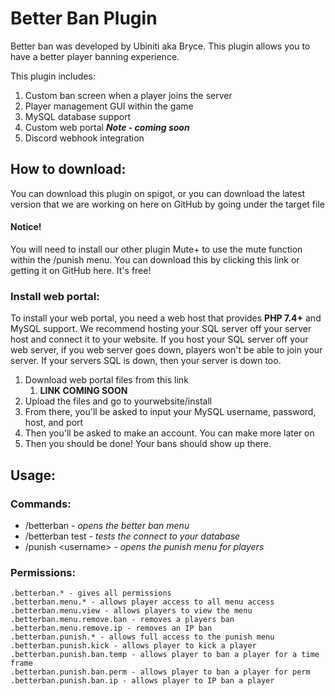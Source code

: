 # Better Ban Plugin
Better ban was developed by Ubiniti aka Bryce. This plugin allows you to have a better 
player banning experience.

This plugin includes:
1. Custom ban screen when a player joins the server
2. Player management GUI within the game
3. MySQL database support
4. Custom web portal **_Note - coming soon_**
5. Discord webhook integration 

## How to download:
You can download this plugin on spigot, or you can download the latest version that we are working on
here on GitHub by going under the target file

#### Notice!
You will need to install our other plugin Mute+ to use the mute function within the /punish menu. You can download this by clicking this
link or getting it on GitHub here. It's free!

### Install web portal:
To install your web portal, you need a web host that provides **PHP 7.4+** and 
MySQL support. We recommend hosting your SQL server off your server host and connect it to your website. 
If you host your SQL server off your web server, if you web server goes down, players won't be able to join your server.
If your servers SQL is down, then your server is down too. 

1. Download web portal files from this link
   1. **LINK COMING SOON**
2. Upload the files and go to yourwebsite/install
3. From there, you'll be asked to input your MySQL username, password, host, and port
4. Then you'll be asked to make an account. You can make more later on
5. Then you should be done! Your bans should show up there. 

## Usage:

### Commands:
* /betterban _- opens the better ban menu_
* /betterban test _- tests the connect to your database_
* /punish <username\> _- opens the punish menu for players_


### Permissions:
```
.betterban.* - gives all permissions
.betterban.menu.* - allows player access to all menu access
.betterban.menu.view - allows players to view the menu
.betterban.menu.remove.ban - removes a players ban
.betterban.menu.remove.ip - removes an IP ban
.betterban.punish.* - allows full access to the punish menu
.betterban.punish.kick - allows player to kick a player
.betterban.punish.ban.temp - allows player to ban a player for a time frame
.betterban.punish.ban.perm - allows player to ban a player for perm
.betterban.punish.ban.ip - allows player to IP ban a player
```